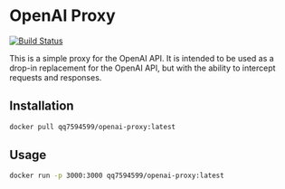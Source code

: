 # OpenAI Proxy
[![Build Status](https://github.com/qq7594599/openai-proxy/actions/workflows/docker-image.yml/badge.svg)](https://github.com/qq7594599/openai-proxy/actions/workflows/docker-image.yml)

This is a simple proxy for the OpenAI API. It is intended to be used as a
drop-in replacement for the OpenAI API, but with the ability to intercept
requests and responses.



## Installation

```bash
docker pull qq7594599/openai-proxy:latest
```

## Usage

```bash
docker run -p 3000:3000 qq7594599/openai-proxy:latest
```

